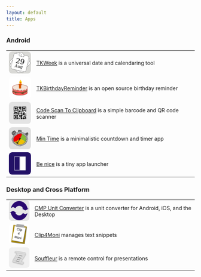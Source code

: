 ```yaml
---
layout: default
title: Apps
---
```


### Android

<table style="width: auto; border: none">
<tr style="background-color: transparent;">
<td align="left" valign="center" style="border: none">
<a href="https://github.com/tkuenneth/TKWeek"><img alt="The TKWeek logo. Click to learn more about the app." style="border-radius: 15%;" src="/assets/tkweek.png" width="64px"></a>
</td>
<td align="left" valign="center" style="border: none">
<a href="https://github.com/tkuenneth/TKWeek">TKWeek</a> is a universal date and calendaring tool
</td>
</tr>
<tr style="background-color: transparent;">
<td align="left" valign="center" style="border: none">
<a href="https://github.com/tkuenneth/tkbirthdayreminder"><img alt="The TKBirthdayReminder logo. Click to learn more about the app." style="border-radius: 15%;" src="/assets/tkbirthdayreminder.png" width="64px"></a>
</td>
<td align="left" valign="center" style="border: none">
<a href="https://github.com/tkuenneth/tkbirthdayreminder">TKBirthdayReminder</a> is an open source birthday reminder
</td>
</tr>
<tr style="background-color: transparent;">
<td align="left" valign="center" style="border: none">
<a href="https://github.com/tkuenneth/CodeScanToClipboard"><img alt="The Code Scan To Clipboard logo. Click to learn more about the app." style="border-radius: 15%;" src="/assets/codescantoclipboard.png" width="64px"></a>
</td>
<td align="left" valign="center" style="border: none">
<a href="https://github.com/tkuenneth/CodeScanToClipboard">Code Scan To Clipboard</a> is a simple barcode and QR code scanner
</td>
</tr>
<tr style="background-color: transparent;">
<td align="left" valign="center" style="border: none">
<a href="https://github.com/tkuenneth/mintime"><img alt="The Min Time logo. Click to learn more about the app." style="border-radius: 15%;" src="/assets/mintime.png" width="64px"></a>
</td>
<td align="left" valign="center" style="border: none">
<a href="https://github.com/tkuenneth/mintime">Min Time</a> is a minimalistic countdown and timer app
</td>
</tr>
<tr style="background-color: transparent;">
<td align="left" valign="center" style="border: none">
<a href="https://github.com/tkuenneth/BeNice"><img alt="The Be nice logo. Click to learn more about the app." style="border-radius: 15%;" src="/assets/benice.png" width="64px"></a>
</td>
<td align="left" valign="center" style="border: none">
<a href="https://github.com/tkuenneth/BeNice">Be nice</a> is a tiny app launcher
</td>
</tr>
</table>

### Desktop and Cross Platform

<table style="width: auto; border: none">
<tr style="background-color: transparent;">
<td align="left" valign="center" style="border: none">
<a href="https://github.com/tkuenneth/CMP-Unit-Converter"><img alt="The CMP Unit Converter logo. Click to learn more about the app." style="border-radius: 15%;" src="/assets/CMP-Unit-Converter.png" width="64px"></a>
</td>
<td align="left" valign="center" style="border: none">
<a href="https://github.com/tkuenneth/CMP-Unit-Converter">CMP Unit Converter</a> is a unit converter for Android, iOS, and the Desktop
</td>
</tr>
<tr style="background-color: transparent;">
<td align="left" valign="center" style="border: none">
<a href="https://github.com/tkuenneth/clip4moni"><img alt="The Clip4Moni logo. Click to learn more about the app." style="border-radius: 15%;" src="/assets/Clip4Moni.png" width="64px"></a>
</td>
<td align="left" valign="center" style="border: none">
<a href="https://github.com/tkuenneth/clip4moni">Clip4Moni</a> manages text snippets
</td>
</tr>
<tr style="background-color: transparent;">
<td align="left" valign="center" style="border: none">
<a href="https://github.com/tkuenneth/souffleur_server"><img alt="The Souffleur logo. Click to learn more about the app." style="border-radius: 15%;" src="/assets/souffleur.png" width="64px"></a>
</td>
<td align="left" valign="center" style="border: none">
<a href="https://github.com/tkuenneth/souffleur_server">Souffleur</a> is a remote control for presentations
</td>
</tr>
</table>

